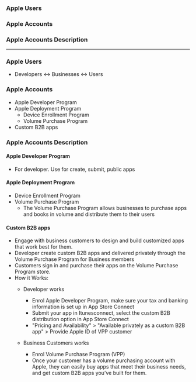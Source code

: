 ### Apple Users
### Apple Accounts
### Apple Accounts Description 

--------------------------------------------------

### Apple Users

* Developers <-> Businesses <-> Users

### Apple Accounts

* Apple Developer Program
* Apple Deployment Program
  * Device Enrollment Program
  * Volume Purchase Program
* Custom B2B apps

### Apple Accounts Description 

#### Apple Developer Program
  * For developer. Use for create, submit, public apps
  
#### Apple Deployment Program
  * Device Enrollment Program
  * Volume Purchase Program
    * The Volume Purchase Program allows businesses to purchase apps and books in volume and distribute them to their users

#### Custom B2B apps
  * Engage with business customers to design and build customized apps that work best for them.
  * Developer create custom B2B apps and delivered privately through the Volume Purchase Program for Business members
  * Customers sign in and purchase their apps on the Volume Purchase Program store.
  * How it Works:
    * Developer works
      * Enrol Apple Developer Program, make sure your tax and banking information is set up in App Store Connect
      * Submit your app in Itunesconnect, select the custom B2B distribution option in App Store Connect
      * "Pricing and Availability" > "Available privately as a custom B2B app" > Provide Apple ID of VPP customer 
      
    * Business Customers works
      * Enrol Volume Purchase Program (VPP)
      * Once your customer has a volume purchasing account with Apple, they can easily buy apps that meet their business needs, and get custom B2B apps you’ve built for them.
      
    
    
